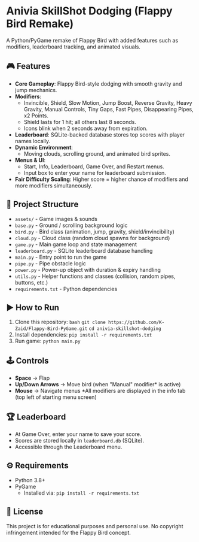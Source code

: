 # Anivia SkillShot Dodging (Flappy Bird Remake)
A Python/PyGame remake of Flappy Bird with added features such as modifiers, leaderboard tracking, and animated visuals.


## 🎮 Features
- **Core Gameplay**: Flappy Bird-style dodging with smooth gravity and jump mechanics.  
- **Modifiers**:  
  - Invincible, Shield, Slow Motion, Jump Boost, Reverse Gravity, Heavy Gravity, Manual Controls, Tiny Gaps, Fast Pipes, Disappearing Pipes, x2 Points.  
  - Shield lasts for 1 hit; all others last 8 seconds.  
  - Icons blink when 2 seconds away from expiration.  
- **Leaderboard**: SQLite-backed database stores top scores with player names locally.  
- **Dynamic Environment**:  
  - Moving clouds, scrolling ground, and animated bird sprites.  
- **Menus & UI**:  
  - Start, Info, Leaderboard, Game Over, and Restart menus.  
  - Input box to enter your name for leaderboard submission.  
- **Fair Difficulty Scaling**: Higher score = higher chance of modifiers and more modifiers simultaneously.

## 📂 Project Structure
- `assets/`              - Game images & sounds
- `base.py`              - Ground / scrolling background logic
- `bird.py`              - Bird class (animation, jump, gravity, shield/invincibility)
- `cloud.py`             - Cloud class (random cloud spawns for background)
- `game.py`              - Main game loop and state management
- `leaderboard.py`       - SQLite leaderboard database handling
- `main.py`              - Entry point to run the game
- `pipe.py`              - Pipe obstacle logic
- `power.py`             - Power-up object with duration & expiry handling
- `utils.py`             - Helper functions and classes (collision, random pipes, buttons, etc.)
- `requirements.txt`     - Python dependencies

## ▶️ How to Run

1. Clone this repository:
   `bash`
   `git clone https://github.com/K-Zaid/Flappy-Bird-PyGame.git`
   `cd anivia-skillshot-dodging`
2. Install dependencies:
   `pip install -r requirements.txt`
3. Run game:
   `python main.py`

## 🕹️ Controls
- **Space** → Flap
- **Up/Down Arrows** → Move bird (when "Manual" modifier* is active)
- **Mouse** → Navigate menus
*All modifiers are displayed in the info tab (top left of starting menu screen)

## 🏆 Leaderboard
- At Game Over, enter your name to save your score.
- Scores are stored locally in `leaderboard.db` (SQLite).
- Accessible through the Leaderboard menu.

## ⚙️ Requirements
- Python 3.8+
- PyGame
    - Installed via: `pip install -r requirements.txt`

## 📜 License
This project is for educational purposes and personal use.
No copyright infringement intended for the Flappy Bird concept.




